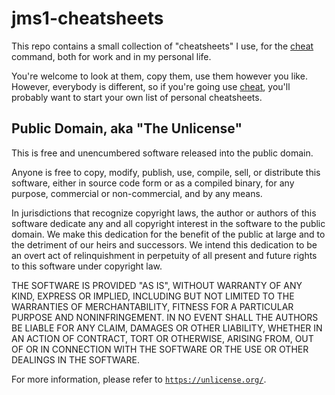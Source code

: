 # jms1-cheatsheets

This repo contains a small collection of "cheatsheets" I use, for the [cheat](https://github.com/cheat/cheat/) command, both for work and in my personal life.

You're welcome to look at them, copy them, use them however you like. However, everybody is different, so if you're going use [cheat](https://github.com/cheat/cheat), you'll probably want to start your own list of personal cheatsheets.

## Public Domain, aka "The Unlicense"

This is free and unencumbered software released into the public domain.

Anyone is free to copy, modify, publish, use, compile, sell, or distribute this software, either in source code form or as a compiled binary, for any purpose, commercial or non-commercial, and by any means.

In jurisdictions that recognize copyright laws, the author or authors of this software dedicate any and all copyright interest in the software to the public domain. We make this dedication for the benefit of the public at large and to the detriment of our heirs and successors. We intend this dedication to be an overt act of relinquishment in perpetuity of all present and future rights to this software under copyright law.

THE SOFTWARE IS PROVIDED "AS IS", WITHOUT WARRANTY OF ANY KIND, EXPRESS OR IMPLIED, INCLUDING BUT NOT LIMITED TO THE WARRANTIES OF MERCHANTABILITY, FITNESS FOR A PARTICULAR PURPOSE AND NONINFRINGEMENT. IN NO EVENT SHALL THE AUTHORS BE LIABLE FOR ANY CLAIM, DAMAGES OR OTHER LIABILITY, WHETHER IN AN ACTION OF CONTRACT, TORT OR OTHERWISE, ARISING FROM, OUT OF OR IN CONNECTION WITH THE SOFTWARE OR THE USE OR OTHER DEALINGS IN THE SOFTWARE.

For more information, please refer to [`https://unlicense.org/`](https://unlicense.org/).
